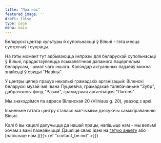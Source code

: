 ```yaml
---
title: "Пра нас"
featured_image: ''
draft: false
type: page
menu: main
---
```

Беларускі цэнтар культуры й супольнасьці ў Вільні - гэта месца сустрэчаў і супрацы. 

На гэты момант тут адбываюцца імпрэзы для беларускай супольнасьці ў Вільні, прадастаўляецца псыхалягічная дапамога пацярпелым беларусам, і шмат чаго іншага. Каляндар актуальных падзеяў можна знайсьці ў сэкцыі "Навіны".

У цэнтры цяпер працуе некалькі грамадзкіх арганізацый: Віленскі беларускі музэй імя Івана Луцкевіча, грамадзкае тэлебачаньне "Зубр", дабрачынны фонд "Разам", грамадзкая арганізацыя "Пагоня".

Мы знаходзімся па адрасе Віленская 20 (Vilniaus g. 20), уваход з аркі.  

Ісьненьне гэтага цэнтру сталася магчымым дзякуючы самакіраваньню Вільні. 

Калі б вы хацелі далучыцца да нашай працы, напішыце нам - мы вельмі хочам з вамі пазнаёміцца! Дашліце сваю ідэю на [гэтую анкету](https://forms.gle/Rs1b8VGBNotqjVLr5) або [напішыце нам.]({{< ref "contact_be.md" >}}) 